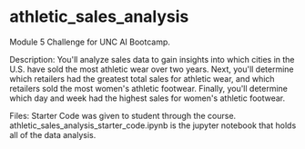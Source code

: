 # athletic_sales_analysis
Module 5 Challenge for UNC AI Bootcamp. 

Description:
    You'll analyze sales data to gain insights into which cities in the U.S. have sold the most athletic wear over two years. Next, you'll determine which retailers had the greatest total sales for athletic wear, and which retailers sold the most women's athletic footwear. Finally, you'll determine which day and week had the highest sales for women's athletic footwear.

Files:
    Starter Code was given to student through the course.
    athletic_sales_analysis_starter_code.ipynb is the jupyter notebook that holds all of the data analysis. 